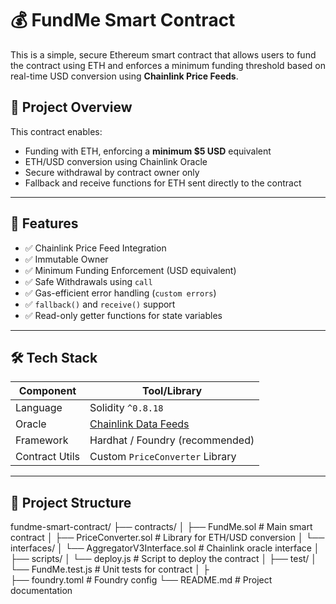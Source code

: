 # 💰 FundMe Smart Contract

This is a simple, secure Ethereum smart contract that allows users to fund the contract using ETH and enforces a minimum funding threshold based on real-time USD conversion using **Chainlink Price Feeds**.

## 🧠 Project Overview

This contract enables:
- Funding with ETH, enforcing a **minimum $5 USD** equivalent
- ETH/USD conversion using Chainlink Oracle
- Secure withdrawal by contract owner only
- Fallback and receive functions for ETH sent directly to the contract

---

## 🚀 Features

- ✅ Chainlink Price Feed Integration
- ✅ Immutable Owner
- ✅ Minimum Funding Enforcement (USD equivalent)
- ✅ Safe Withdrawals using `call`
- ✅ Gas-efficient error handling (`custom errors`)
- ✅ `fallback()` and `receive()` support
- ✅ Read-only getter functions for state variables

---

## 🛠️ Tech Stack

| Component      | Tool/Library                                 |
|----------------|----------------------------------------------|
| Language       | Solidity `^0.8.18`                           |
| Oracle         | [Chainlink Data Feeds](https://chain.link/) |
| Framework      | Hardhat / Foundry (recommended)             |
| Contract Utils | Custom `PriceConverter` Library             |

---

## 📁 Project Structure
fundme-smart-contract/
├── contracts/
│   ├── FundMe.sol                 # Main smart contract
│   ├── PriceConverter.sol         # Library for ETH/USD conversion
│   └── interfaces/
│       └── AggregatorV3Interface.sol # Chainlink oracle interface
│
├── scripts/
│   └── deploy.js                  # Script to deploy the contract 
│
├── test/
│   └── FundMe.test.js             # Unit tests for contract
│
├              
├── foundry.toml                   # Foundry config 
└── README.md                      # Project documentation

